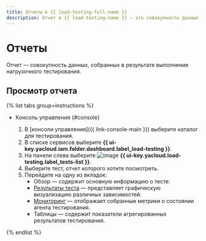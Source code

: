 ```yaml
---
title: Отчеты в {{ load-testing-full-name }}
description: Отчет в {{ load-testing-name }} — это совокупность данных, собранных в результате выполнения нагрузочного тестирования.
---
```


# Отчеты

Отчет — совокупность данных, собранных в результате выполнения нагрузочного тестирования.

## Просмотр отчета

{% list tabs group=instructions %}

- Консоль управления {#console}

  1. В [консоли управления]({{ link-console-main }}) выберите каталог для тестирования.
  1. В списке сервисов выберите **{{ ui-key.yacloud.iam.folder.dashboard.label_load-testing }}**.
  1. На панели слева выберите ![image](../../_assets/load-testing/test.svg) **{{ ui-key.yacloud.load-testing.label_tests-list }}**.
  1. Выберите тест, отчет которого хотите посмотреть.
  1. Перейдите на одну из вкладок:
     * Обзор — содержит основную информацию о тесте.
     * [Результаты теста](load-test-results.md) — представляет графическую визуализацию различных зависимостей.
     * [Мониторинг](monitoring.md) — отображает собранные метрики о состоянии агента тестирования.
     * Таблицы — содержит показатели агрегированных результатов тестирования.

{% endlist %}